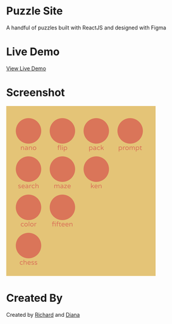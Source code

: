 # Puzzle Site

A handful of puzzles built with ReactJS and designed with Figma

# Live Demo

[View Live Demo](https://sideshow.app)

# Screenshot

[![](./screenshot.png)](https://sideshow.app)

# Created By

Created by [Richard](https://richard.dev) and [Diana](https://dianayu.org)
